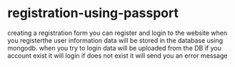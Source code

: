 # registration-using-passport
creating a registration form you can register and login to the website
when you registerthe user information data will be stored in the database
using mongodb. when you try to login data will be uploaded from the DB
if you account exist it will login if does not exist it will send you 
an error message
